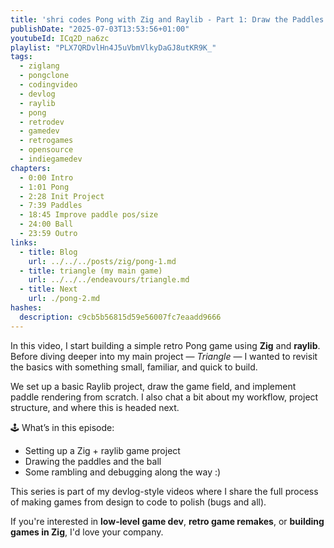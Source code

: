 ```yaml
---
title: 'shri codes Pong with Zig and Raylib - Part 1: Draw the Paddles & the Ball'
publishDate: "2025-07-03T13:53:56+01:00"
youtubeId: ICq2D_na6zc
playlist: "PLX7QRDvlHn4J5uVbmVlkyDaGJ8utKR9K_"
tags:
  - ziglang
  - pongclone
  - codingvideo
  - devlog
  - raylib
  - pong
  - retrodev
  - gamedev
  - retrogames
  - opensource
  - indiegamedev
chapters:
  - 0:00 Intro
  - 1:01 Pong
  - 2:28 Init Project
  - 7:39 Paddles
  - 18:45 Improve paddle pos/size
  - 24:00 Ball
  - 23:59 Outro
links:
  - title: Blog
    url: ../../../posts/zig/pong-1.md
  - title: triangle (my main game)
    url: ../../../endeavours/triangle.md
  - title: Next
    url: ./pong-2.md
hashes:
  description: c9cb5b56815d59e56007fc7eaadd9666
---
```


In this video, I start building a simple retro Pong game using **Zig** and
**raylib**. Before diving deeper into my main project — _Triangle_ — I wanted to
revisit the basics with something small, familiar, and quick to build.

We set up a basic Raylib project, draw the game field, and implement paddle
rendering from scratch. I also chat a bit about my workflow, project structure,
and where this is headed next.

🕹️ What’s in this episode:

- Setting up a Zig + raylib game project
- Drawing the paddles and the ball
- Some rambling and debugging along the way :)

This series is part of my devlog-style videos where I share the full process of
making games from design to code to polish (bugs and all).

If you're interested in **low-level game dev**, **retro game remakes**, or
**building games in Zig**, I'd love your company.
